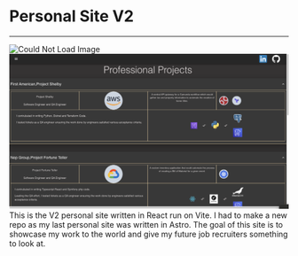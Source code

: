 # Personal Site V2
---
![Could Not Load Image](https://raw.githubusercontent.com/TextuarySolid45/private-repo-readmes/main/images/personal-site1.png)
![Could Not Load Image](https://raw.githubusercontent.com/TextuarySolid45/private-repo-readmes/main/images/personal-site2.png)
This is the V2 personal site written in React run on Vite. I had to make a new repo as my last personal site was written in Astro. The goal of this site is to showcase my work to the world and give my future job recruiters something to look at. 